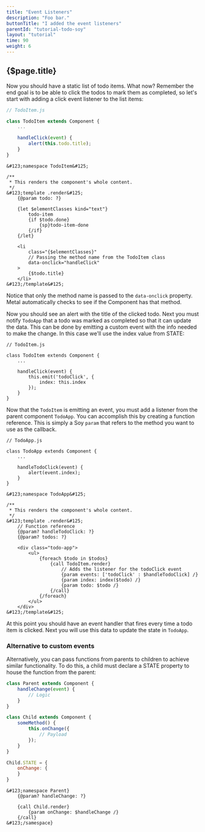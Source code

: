 ```yaml
---
title: "Event Listeners"
description: "Foo bar."
buttonTitle: "I added the event listeners"
parentId: "tutorial-todo-soy"
layout: "tutorial"
time: 90
weight: 6
---
```


## {$page.title}

Now you should have a static list of todo items. What now? Remember the end goal
is to be able to click the todos to mark them as completed, so let's start
with adding a click event listener to the list items:

```javascript
// TodoItem.js

class TodoItem extends Component {
	...

	handleClick(event) {
		alert(this.todo.title);
	}
}
```
```soy
&#123;namespace TodoItem&#125;

/**
 * This renders the component's whole content.
 */
&#123;template .render&#125;
	{@param todo: ?}

	{let $elementClasses kind="text"}
		todo-item
		{if $todo.done}
			{sp}todo-item-done
		{/if}
	{/let}

	<li
		class="{$elementClasses}"
		// Passing the method name from the TodoItem class
		data-onclick="handleClick"
	>
		{$todo.title}
	</li>
&#123;/template&#125;
```

Notice that only the method name is passed to the `data-onclick` property. Metal
automatically checks to see if the Component has that method.

Now you should see an alert with the title of the clicked todo. Next you must
notify `TodoApp` that a todo was marked as completed so that it can update the
data. This can be done by emitting a custom event with the info needed to make
the change. In this case we'll use the index value from STATE:

```text/javascript
// TodoItem.js

class TodoItem extends Component {
	...

	handleClick(event) {
		this.emit('todoClick', {
			index: this.index
		});
	}
}
```

Now that the `TodoItem` is emitting an event, you must add a listener from the
parent component `TodoApp`. You can accomplish this by creating a function
reference. This is simply a Soy `param` that refers to the method you want to
use as the callback.

```text/javascript
// TodoApp.js

class TodoApp extends Component {
	...

	handleTodoClick(event) {
		alert(event.index);
	}
}
```
```soy
&#123;namespace TodoApp&#125;

/**
 * This renders the component's whole content.
 */
&#123;template .render&#125;
	// Function reference
	{@param? handleTodoClick: ?}
	{@param? todos: ?}

	<div class="todo-app">
		<ul>
			{foreach $todo in $todos}
				{call TodoItem.render}
					// Adds the listener for the todoClick event
					{param events: ['todoClick' : $handleTodoClick] /}
					{param index: index($todo) /}
					{param todo: $todo /}
				{/call}
			{/foreach}
		</ul>
	</div>
&#123;/template&#125;
```

At this point you should have an event handler that fires every time a todo
item is clicked. Next you will use this data to update the state in `TodoApp`.

### Alternative to custom events

Alternatively, you can pass functions from parents to children to achieve
similar functionality. To do this, a child must declare a STATE property to
house the function from the parent:

```javascript
class Parent extends Component {
	handleChange(event) {
		// Logic
	}
}

class Child extends Component {
	someMethod() {
		this.onChange({
			// Payload
		});
	}
}

Child.STATE = {
	onChange: {
	}
}
```
```soy
&#123;namespace Parent}
	{@param? handleChange: ?}

	{call Child.render}
		{param onChange: $handleChange /}
	{/call}
&#123;/samespace}
```
